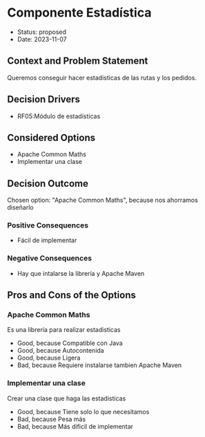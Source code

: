 # Componente Estadística

* Status: proposed
* Date: 2023-11-07

## Context and Problem Statement

Queremos conseguir hacer estadisticas de las rutas y los pedidos.

## Decision Drivers

* RF05:Módulo de estadísticas

## Considered Options

* Apache Common Maths
* Implementar una clase

## Decision Outcome

Chosen option: "Apache Common Maths", because nos ahorramos diseñarlo

### Positive Consequences

* Fácil de implementar

### Negative Consequences

* Hay que intalarse la librería y Apache Maven

## Pros and Cons of the Options

### Apache Common Maths

Es una librería para realizar estadisticas

* Good, because Compatible con Java
* Good, because Autocontenida
* Good, because Ligera
* Bad, because Requiere instalarse tambien Apache Maven

### Implementar una clase

Crear una clase que haga las estadisticas

* Good, because Tiene solo lo que necesitamos
* Bad, because Pesa más
* Bad, because Más dificil de implementar
